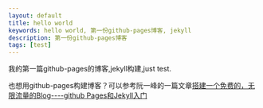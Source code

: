 ```yaml
---
layout: default
title: hello world
keywords: hello world, 第一份github-pages博客, jekyll
description: 第一份github-pages博客
tags: [test]
---
```

我的第一篇github-pages的博客,jekyll构建,just test.

也想用github-pages构建博客？可以参考阮一峰的一篇文章[搭建一个免费的，无限流量的Blog----github Pages和Jekyll入门](http://www.ruanyifeng.com/blog/2012/08/blogging_with_jekyll.html)

